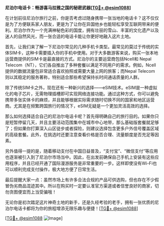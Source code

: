 **尼泊尔电话卡：畅游喜马拉雅之国的秘密武器[[TG💪+ @esim1088](https://t.me/s/esim1088)]**

在计划前往尼泊尔旅行之前，你是否考虑过随身携带一张当地的电话卡？这不仅仅是为了方便联系家人朋友，更是为了让你在异国他乡也能轻松享受互联网带来的便利。尼泊尔作为一个充满神秘色彩的国度，拥有壮丽的雪山、丰富的文化遗产以及迷人的自然风光，而一张合适的电话卡能让你更好地融入这片土地。

首先，让我们来了解一下尼泊尔常见的几种手机卡类型。最常见的莫过于传统的实体SIM卡，这种卡需要插入你的手机中使用。对于大多数游客来说，购买一张本地运营商提供的SIM卡是最直接的方式。尼泊尔的主要运营商包括Ncell和 Nepal Telecom（NT），它们各自推出了多种套餐以满足不同用户的需求。例如，Ncell 提供的数据流量包非常适合喜欢拍照或需要大量上网的旅客；而Nepal Telecom则以其稳定的服务著称，特别适合那些希望保持长时间通话质量的人群。

除了传统SIM卡之外，现在还有一种新兴的选择——eSIM技术。eSIM是一种虚拟化的电子芯片，无需物理插槽即可实现网络连接功能。通过这种方式，你可以避免携带多张实体卡的麻烦，并且能够根据实际需求随时切换不同的国家和地区运营商。尤其是在频繁跨国旅行的情况下，eSIM无疑是一个更加灵活高效的选择。

那么如何选择适合自己的尼泊尔电话卡呢？首先得明确自己的旅行目的。如果你只是短暂停留几天，并且主要活动范围集中在城市中心地带，那么基础版套餐就足够了；但如果你打算深入山区徒步或者探险，则建议选择包含更多户外信号覆盖区域的高级套餐。此外，在挑选时还要注意查看价格是否合理、流量额度是否充足等因素。

另外值得一提的是，随着移动支付在中国日益普及，“支付宝”、“微信支付”等应用也逐渐被引入到了尼泊尔市场当中。因此，在出发前确保自己手机上安装有这些应用程序，并且已经开通了国际漫游服务是非常重要的一步。这样即使没有Wi-Fi也可以顺利完成支付操作，极大地方便了日常生活。

最后提醒大家一点：虽然市场上有许多合法合规的产品可供选购，但也存在不少假冒伪劣商品混迹其中。所以在购买时一定要认准官方渠道或者信誉良好的商家，切勿贪图便宜而上当受骗哦！

无论你是初次踏足这片神奇土地的新手，还是久经考验的老手，拥有一张优质的尼泊尔电话卡都将为你的旅程增添无限乐趣与便捷！[[TG💪+ @esim1088](https://t.me/s/esim1088)]

[[TG💪+ @esim1088](https://t.me/s/esim1088) ![Image](https://i.postimg.cc/4NQfJmqS/Snipaste-2025-05-13-00-14-12.png)]